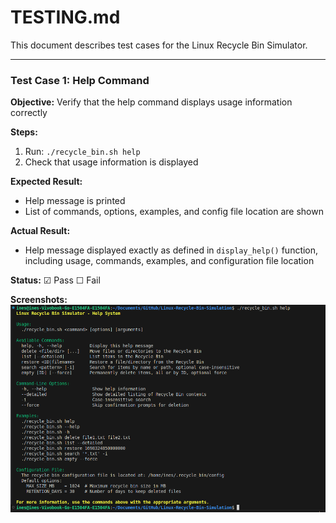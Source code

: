 # TESTING.md
This document describes test cases for the Linux Recycle Bin Simulator.

---

### Test Case 1: Help Command
**Objective:** Verify that the help command displays usage information correctly  

**Steps:**
1. Run: `./recycle_bin.sh help`  
2. Check that usage information is displayed  

**Expected Result:**
- Help message is printed  
- List of commands, options, examples, and config file location are shown  

**Actual Result:**  
- Help message displayed exactly as defined in `display_help()` function, including usage, commands, examples, and configuration file location  

**Status:** ☑ Pass ☐ Fail  

**Screenshots:** 
![Command Help Screenshot](screenshots/command_help.png)
